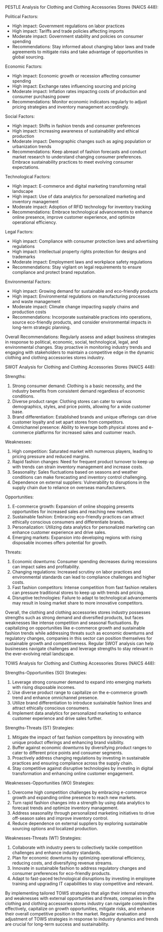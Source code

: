 PESTLE Analysis for Clothing and Clothing Accessories Stores (NAICS 448):

Political Factors:
- High impact: Government regulations on labor practices
- High impact: Tariffs and trade policies affecting imports
- Moderate impact: Government stability and policies on consumer spending
- Recommendations: Stay informed about changing labor laws and trade agreements to mitigate risks and take advantage of opportunities in global sourcing.

Economic Factors:
- High impact: Economic growth or recession affecting consumer spending
- High impact: Exchange rates influencing sourcing and pricing
- Moderate impact: Inflation rates impacting costs of production and consumer purchasing power
- Recommendations: Monitor economic indicators regularly to adjust pricing strategies and inventory management accordingly.

Social Factors:
- High impact: Shifts in fashion trends and consumer preferences
- High impact: Increasing awareness of sustainability and ethical production
- Moderate impact: Demographic changes such as aging population or urbanization trends
- Recommendations: Keep abreast of fashion forecasts and conduct market research to understand changing consumer preferences. Embrace sustainability practices to meet evolving consumer expectations.

Technological Factors:
- High impact: E-commerce and digital marketing transforming retail landscape
- High impact: Use of data analytics for personalized marketing and inventory management
- Moderate impact: Adoption of RFID technology for inventory tracking
- Recommendations: Embrace technological advancements to enhance online presence, improve customer experience, and optimize operational efficiency.

Legal Factors:
- High impact: Compliance with consumer protection laws and advertising regulations
- High impact: Intellectual property rights protection for designs and trademarks
- Moderate impact: Employment laws and workplace safety regulations
- Recommendations: Stay vigilant on legal requirements to ensure compliance and protect brand reputation.

Environmental Factors:
- High impact: Growing demand for sustainable and eco-friendly products
- High impact: Environmental regulations on manufacturing processes and waste management
- Moderate impact: Climate change impacting supply chains and production costs
- Recommendations: Incorporate sustainable practices into operations, source eco-friendly products, and consider environmental impacts in long-term strategic planning.

Overall Recommendations: Regularly assess and adapt business strategies in response to political, economic, social, technological, legal, and environmental changes. Stay proactive in monitoring industry trends and engaging with stakeholders to maintain a competitive edge in the dynamic clothing and clothing accessories stores industry.

SWOT Analysis for Clothing and Clothing Accessories Stores (NAICS 448):

Strengths:
1. Strong consumer demand: Clothing is a basic necessity, and the industry benefits from consistent demand regardless of economic conditions.
2. Diverse product range: Clothing stores can cater to various demographics, styles, and price points, allowing for a wide customer base.
3. Brand differentiation: Established brands and unique offerings can drive customer loyalty and set apart stores from competitors.
4. Omnichannel presence: Ability to leverage both physical stores and e-commerce platforms for increased sales and customer reach.

Weaknesses:
1. High competition: Saturated market with numerous players, leading to pricing pressure and reduced margins.
2. Rapid fashion changes: Need for frequent product turnover to keep up with trends can strain inventory management and increase costs.
3. Seasonality: Sales fluctuations based on seasons and weather conditions can make forecasting and inventory control challenging.
4. Dependence on external suppliers: Vulnerability to disruptions in the supply chain due to reliance on overseas manufacturers.

Opportunities:
1. E-commerce growth: Expansion of online shopping presents opportunities for increased sales and reaching new markets.
2. Sustainable fashion: Embracing eco-friendly practices can attract ethically conscious consumers and differentiate brands.
3. Personalization: Utilizing data analytics for personalized marketing can enhance customer experience and drive sales.
4. Emerging markets: Expansion into developing regions with rising disposable incomes offers potential for growth.

Threats:
1. Economic downturns: Consumer spending decreases during recessions can impact sales and profitability.
2. Changing regulations: Increased scrutiny on labor practices and environmental standards can lead to compliance challenges and higher costs.
3. Fast fashion competitors: Intense competition from fast fashion retailers can pressure traditional stores to keep up with trends and pricing.
4. Disruptive technologies: Failure to adapt to technological advancements may result in losing market share to more innovative competitors.

Overall, the clothing and clothing accessories stores industry possesses strengths such as strong demand and diversified products, but faces weaknesses like intense competition and seasonal fluctuations. By capitalizing on opportunities like e-commerce growth and sustainable fashion trends while addressing threats such as economic downturns and regulatory changes, companies in this sector can position themselves for sustainable growth and competitiveness. Regular SWOT analysis can help businesses navigate challenges and leverage strengths to stay relevant in the ever-evolving retail landscape.

TOWS Analysis for Clothing and Clothing Accessories Stores (NAICS 448):

Strengths-Opportunities (SO) Strategies:
1. Leverage strong consumer demand to expand into emerging markets with rising disposable incomes.
2. Use diverse product range to capitalize on the e-commerce growth trend and enhance omnichannel presence.
3. Utilize brand differentiation to introduce sustainable fashion lines and attract ethically conscious consumers.
4. Implement data analytics for personalized marketing to enhance customer experience and drive sales further.

Strengths-Threats (ST) Strategies:
1. Mitigate the impact of fast fashion competitors by innovating with unique product offerings and enhancing brand visibility.
2. Buffer against economic downturns by diversifying product ranges to cater to different price points and consumer segments.
3. Proactively address changing regulations by investing in sustainable practices and ensuring compliance across the supply chain.
4. Stay competitive against disruptive technologies by investing in digital transformation and enhancing online customer engagement.

Weaknesses-Opportunities (WO) Strategies:
1. Overcome high competition challenges by embracing e-commerce growth and expanding online presence to reach new markets.
2. Turn rapid fashion changes into a strength by using data analytics to forecast trends and optimize inventory management.
3. Address seasonality through personalized marketing initiatives to drive off-season sales and improve inventory control.
4. Reduce dependence on external suppliers by exploring sustainable sourcing options and localized production.

Weaknesses-Threats (WT) Strategies:
1. Collaborate with industry peers to collectively tackle competition challenges and enhance industry standards.
2. Plan for economic downturns by optimizing operational efficiency, reducing costs, and diversifying revenue streams.
3. Innovate in sustainable fashion to address regulatory changes and consumer preferences for eco-friendly products.
4. Adapt to fast-paced technological disruptions by investing in employee training and upgrading IT capabilities to stay competitive and relevant.

By implementing tailored TOWS strategies that align their internal strengths and weaknesses with external opportunities and threats, companies in the clothing and clothing accessories stores industry can navigate complexities effectively, capitalize on growth opportunities, mitigate risks, and enhance their overall competitive position in the market. Regular evaluation and adjustment of TOWS strategies in response to industry dynamics and trends are crucial for long-term success and sustainability.

